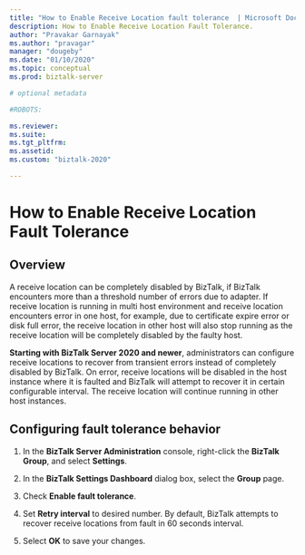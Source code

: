 ```yaml
---
title: "How to Enable Receive Location fault tolerance  | Microsoft Docs"
description: How to Enable Receive Location Fault Tolerance.
author: "Pravakar Garnayak"
ms.author: "pravagar"
manager: "dougeby"
ms.date: "01/10/2020"
ms.topic: conceptual
ms.prod: biztalk-server

# optional metadata

#ROBOTS:

ms.reviewer: 
ms.suite:
ms.tgt_pltfrm:
ms.assetid: 
ms.custom: "biztalk-2020"

---
```

# How to Enable Receive Location Fault Tolerance

## Overview

 A receive location can be completely disabled by BizTalk, if BizTalk encounters more than a threshold number of errors due to adapter. If receive location is running in multi host environment and receive location encounters error in one host, for example, due to certificate expire error or disk full error, the receive location in other host will also stop running as the receive location will be completely disabled by the faulty host.

**Starting with BizTalk Server 2020 and newer**, administrators can configure receive locations to recover from transient errors instead of completely disabled by BizTalk. On error, receive locations will be disabled in the host instance where it is faulted and BizTalk will attempt to recover it in certain configurable interval. The receive location will continue running in other host instances.

## Configuring fault tolerance behavior

1. In the **BizTalk Server Administration** console, right-click the **BizTalk Group**, and select **Settings**.
2. In the **BizTalk Settings Dashboard** dialog box, select the **Group** page.

3. Check **Enable fault tolerance**.

4. Set **Retry interval** to desired number. By default, BizTalk attempts to recover receive locations from fault in 60 seconds interval.

5. Select **OK** to save your changes.

